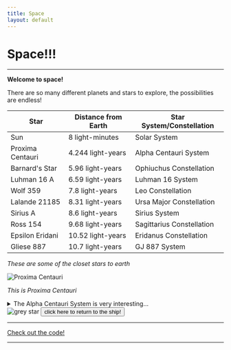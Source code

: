 ```yaml
---
title: Space
layout: default
---
```


# Space!!!

***

**Welcome to space!**

There are so many different planets and stars to explore, the possibilities are endless!

| Star | Distance from Earth | Star System/Constellation |
| ---- | ------------------- | ------------------------- |
| Sun | 8 light-minutes | Solar System |
| Proxima Centauri | 4.244 light-years | Alpha Centauri System |
| Barnard's Star | 5.96 light-years | Ophiuchus Constellation |
| Luhman 16 A | 6.59 light-years | Luhman 16 System |
| Wolf 359 | 7.8 light-years | Leo Constellation |
| Lalande 21185 | 8.31 light-years | Ursa Major Constellation |
| Sirius A | 8.6 light-years | Sirius System |
| Ross 154 | 9.68 light-years | Sagittarius Constellation |
| Epsilon Eridani | 10.52 light-years | Eridanus Constellation |
| Gliese 887 | 10.7 light-years | GJ 887 System |

*These are some of the closet stars to earth*

![Proxima Centauri](https://imgs.search.brave.com/kuLShP_Lsx6Sru5vOOgmV0T-MnaXuykDXJkmp41Dues/rs:fit:860:0:0:0/g:ce/aHR0cHM6Ly90aGVw/bGFuZXRzLm9yZy8x/MjMvMjAyMi8wNS9Q/cm94aW1hLUNlbnRh/dXJpLUFscGhhLUNl/bnRhdXJpLUMuanBn)

*This is Proxima Centauri*

<details>
  <summary>The Alpha Centauri System is very interesting...</summary>

There are three stars in the system: Rigil Kentaurus, Toliman, and Proxima Centauri.

</details>

<img class="star" src="https://imgs.search.brave.com/4_LIco38qiCi0r6QANqp4JIwAnDNbZtePm0k7Auv5Bs/rs:fit:500:0:1:0/g:ce/aHR0cHM6Ly9jbGlw/YXJ0LWxpYnJhcnku/Y29tL2ltYWdlcy82/Y3A1ZXE3cmkucG5n" alt="grey star">

<a href="index.html">
  <button>click here to return to the ship!</button>
</a>

***

[Check out the code!](https://github.com/artemis9703/space-theme)

***